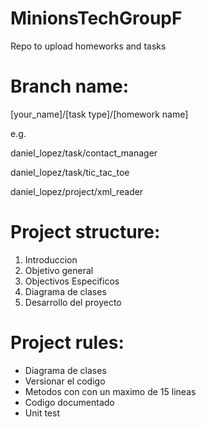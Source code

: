 # MinionsTechGroupF
Repo to upload homeworks and tasks

Branch name:
============

[your_name]/[task type]/[homework name]

e.g.

daniel_lopez/task/contact_manager

daniel_lopez/task/tic_tac_toe

daniel_lopez/project/xml_reader

Project structure:
==================
1. Introduccion
2. Objetivo general
3. Objectivos Especificos
4. Diagrama de clases
5. Desarrollo del proyecto

Project rules:
==============
- Diagrama de clases
- Versionar el codigo
- Metodos con con un maximo de 15 lineas
- Codigo documentado
- Unit test
